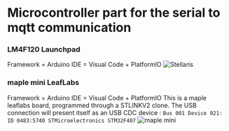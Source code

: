# Microcontroller part for the serial to mqtt communication
### LM4F120 Launchpad 
Framework = Arduino
IDE = Visual Code + PlatformIO
![Stellaris](https://github.com/vortex314/mqtt2serial/raw/master/doc/stellaris.jpeg)
### maple mini LeafLabs 
Framework = Arduino
IDE = Visual Code + PlatformIO
This is a maple leaflabs board, programmed through a STLINKV2 clone.
The USB connection will present itself as an USB CDC device : 
``
Bus 001 Device 021: ID 0483:5740 STMicroelectronics STM32F407
``
![maple mini](https://github.com/vortex314/mqtt2serial/raw/master/doc/maple.jpeg)

